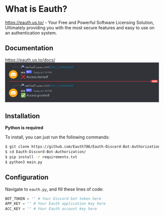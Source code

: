 What is Eauth?
==============

https://eauth.us.to/ - Your Free and Powerful Software Licensing Solution, Ultimately providing you with the most secure features and easy to use on an authentication system.    
  
Documentation
-------------

https://eauth.us.to/docs/
![Eauth Discord bot Authorization](image.png)

Installation
------------

**Python is required**

To install, you can just run the following commands:

```bash
$ git clone https://github.com/Eauth786/Eauth-Discord-Bot-Authorization.git
$ cd Eauth-Discord-Bot-Authorization/
$ pip install -r requirements.txt
$ python3 main.py
```

Configuration
-------------

Navigate to `eauth.py`, and fill these lines of code:

```python
BOT_TOKEN = '' # Your Discord bot token here
APP_KEY = '' # Your Eauth application key here
ACC_KEY = '' # Your Eauth account key here
```
